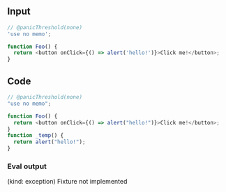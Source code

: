 
## Input

```javascript
// @panicThreshold(none)
'use no memo';

function Foo() {
  return <button onClick={() => alert('hello!')}>Click me!</button>;
}

```

## Code

```javascript
// @panicThreshold(none)
"use no memo";

function Foo() {
  return <button onClick={() => alert("hello!")}>Click me!</button>;
}
function _temp() {
  return alert("hello!");
}

```
      
### Eval output
(kind: exception) Fixture not implemented
